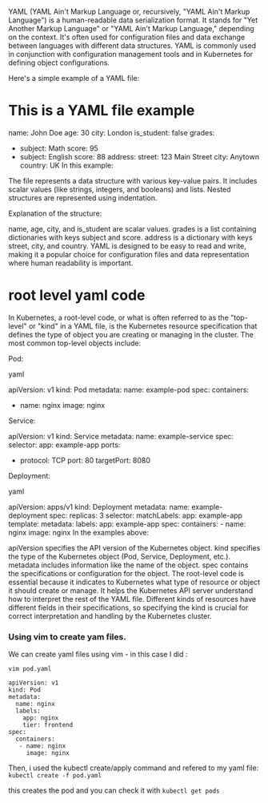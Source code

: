 YAML (YAML Ain't Markup Language or, recursively, "YAML Ain't Markup Language") is a human-readable data serialization format. It stands for "Yet Another Markup Language" or "YAML Ain't Markup Language," depending on the context. It's often used for configuration files and data exchange between languages with different data structures. YAML is commonly used in conjunction with configuration management tools and in Kubernetes for defining object configurations.

Here's a simple example of a YAML file:


# This is a YAML file example
name: John Doe
age: 30
city: London
is_student: false
grades:
  - subject: Math
    score: 95
  - subject: English
    score: 88
address:
  street: 123 Main Street
  city: Anytown
  country: UK
In this example:

The file represents a data structure with various key-value pairs.
It includes scalar values (like strings, integers, and booleans) and lists.
Nested structures are represented using indentation.

Explanation of the structure:

name, age, city, and is_student are scalar values.
grades is a list containing dictionaries with keys subject and score.
address is a dictionary with keys street, city, and country.
YAML is designed to be easy to read and write, making it a popular choice for configuration files and data representation where human readability is important.

# root level yaml code

In Kubernetes, a root-level code, or what is often referred to as the "top-level" or "kind" in a YAML file, is the Kubernetes resource specification that defines the type of object you are creating or managing in the cluster. The most common top-level objects include:

Pod:

yaml

apiVersion: v1
kind: Pod
metadata:
  name: example-pod
spec:
  containers:
  - name: nginx
    image: nginx


Service:


apiVersion: v1
kind: Service
metadata:
  name: example-service
spec:
  selector:
    app: example-app
  ports:
  - protocol: TCP
    port: 80
    targetPort: 8080

Deployment:

yaml

apiVersion: apps/v1
kind: Deployment
metadata:
  name: example-deployment
spec:
  replicas: 3
  selector:
    matchLabels:
      app: example-app
  template:
    metadata:
      labels:
        app: example-app
    spec:
      containers:
      - name: nginx
        image: nginx
In the examples above:

apiVersion specifies the API version of the Kubernetes object.
kind specifies the type of the Kubernetes object (Pod, Service, Deployment, etc.).
metadata includes information like the name of the object.
spec contains the specifications or configuration for the object.
The root-level code is essential because it indicates to Kubernetes what type of resource or object it should create or manage. It helps the Kubernetes API server understand how to interpret the rest of the YAML file. Different kinds of resources have different fields in their specifications, so specifying the kind is crucial for correct interpretation and handling by the Kubernetes cluster.

### Using vim to create yam files.

We can create yaml files using vim - in this case I did :

```vim pod.yaml```

```
apiVersion: v1
kind: Pod
metadata:
  name: nginx
  labels:
    app: nginx
    tier: frontend
spec:
  containers:
   - name: nginx
     image: nginx

```

Then, i used the kubectl create/apply command and refered to my yaml file: ```kubectl create -f pod.yaml```

this creates the pod and you can check it with ```kubectl get pods```



